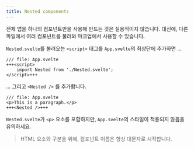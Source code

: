 ```yaml
---
title: Nested components
---
```


전체 앱을 하나의 컴포넌트만을 사용해 만드는 것은 실용적이지 않습니다. 대신에, 다른 파일에서 여러 컴포넌트를 불러와 마크업에서 사용할 수 있습니다.

`Nested.svelte`를 불러오는 `<script>` 태그를 `App.svelte`의 최상단에 추가하면 ...

```svelte
/// file: App.svelte
+++<script>
	import Nested from './Nested.svelte';
</script>+++
```

... 그리고 `<Nested />` 를 추가합니다.

```svelte
/// file: App.svelte
<p>This is a paragraph.</p>
+++<Nested />+++
```

`Nested.svelte`가 `<p>` 요소를 포함하지만, `App.svelte`의 스타일이 적용되지 않음을 유의하세요.

> HTML 요소와 구분을 위해, 컴포넌트 이름은 항상 대문자로 시작합니다.